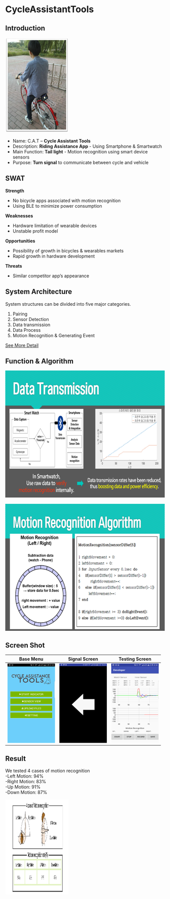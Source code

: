 # CycleAssistantTools

## Introduction

<img src="https://github.com/CatsProject/CycleAssistantTools/blob/master/datas/p1.jpg" width="200" height="300"><br>

- Name:   C.A.T  –  <b>Cycle Assistant Tools</b> <br>
- Description:  <b>Riding Assistance App</b> - Using Smartphone & Smartwatch <br>
- Main Function:  <b>Tail light</b> - Motion recognition using smart device sensors <br> 
- Purpose:  <b>Turn signal</b> to communicate between cycle and vehicle <br>


## SWAT

<b>Strength</b>
- No bicycle apps associated with motion recognition
- Using BLE to minimize power consumption

<b>Weaknesses</b>
- Hardware limitation of wearable devices
- Unstable profit model

<b>Opportunities</b>
- Possibility of growth in bicycles & 	wearables markets
- Rapid growth in hardware development

<b>Threats</b>
- Similar competitor app’s appearance


## System Architecture


System structures can be divided into five major categories. <br>
1. Pairing <br>
2. Sensor Detection <br>
3. Data transmission <br>
4. Data Process <br>
5. Motion Recognition & Generating Event <br>

[See More Detail](https://github.com/CatsProject/CatsLibrary/wiki/3.-System-Architecture)


## Function & Algorithm

<img src="https://github.com/CatsProject/CycleAssistantTools/blob/master/datas/dt.PNG" width="800" height="400"><br>
<br>
<img src="https://github.com/CatsProject/CycleAssistantTools/blob/master/datas/ag.PNG" width="800" height="400"><br>

## Screen Shot

|Base Menu|Signal Screen|Testing Screen|
|:---:|:---:|:---:|
|<img src="https://github.com/CatsProject/CycleAssistantTools/blob/master/datas/s1.png" width="150" height="250">|<img src="https://github.com/CatsProject/CycleAssistantTools/blob/master/datas/s2.png" width="150" height="250">|<img src="https://github.com/CatsProject/CycleAssistantTools/blob/master/datas/s3.png" width="150" height="250">|

## Result

We tested 4 cases of motion recognition
<br>
-Left Motion: 94%<br>
-Right Motion: 83%<br>
-Up Motion: 91%<br>
-Down Motion: 87%<br>

<img src="https://github.com/CatsProject/CycleAssistantTools/blob/master/datas/r1.png" width="200" height="300"><br>

<br>




